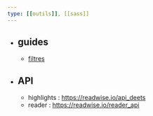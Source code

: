 ```yaml
---
type: [[outils]], [[sass]]
---
```


- ## guides
	- [filtres](https://readwise.notion.site/readwise/Reader-Filtering-Guide-d4b249df2eaa492283099ec2a3551640)
- ## API
	- highlights : https://readwise.io/api_deets
	- reader : https://readwise.io/reader_api